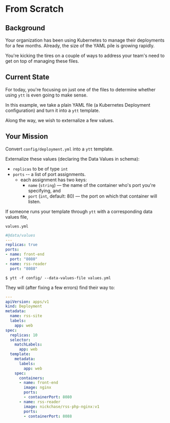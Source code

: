 # From Scratch

## Background

Your organization has been using Kubernetes to manage their deployments for a few months. Already, the size of the YAML pile is growing rapidly.

You're kicking the tires on a couple of ways to address your team's need to get on top of managing these files.

## Current State

For today, you're focusing on just one of the files to determine whether using `ytt` is even going to make sense.

In this example, we take a plain YAML file (a Kubernetes Deployment configuration) and turn it into a `ytt` template.

Along the way, we wish to externalize a few values.

## Your Mission

Convert `config/deployment.yml` into a `ytt` template.

Externalize these values (declaring the Data Values in schema):

- `replicas` to be of type `int`
- `ports` -- a list of port assignments. 
  - each assignment has two keys: 
    - `name` (`string`) — the name of the container who's port you're specifying, and
    - `port` (`int`, default: 80) — the port on which that container will listen.
  
If someone runs your template through `ytt` with a corresponding data values file,

`values.yml`
```yaml
#@data/values
---
replicas: true
ports:
- name: front-end
  port: "8080"
- name: rss-reader
  port: "8088"
```

```console
$ ytt -f config/ --data-values-file values.yml
```

They will (after fixing a few errors) find their way to:

```yaml
---
apiVersion: apps/v1
kind: Deployment
metadata:
  name: rss-site
  labels:
    app: web
spec:
  replicas: 10
  selector:
    matchLabels:
      app: web
  template:
    metadata:
      labels:
        app: web
    spec:
      containers:
      - name: front-end
        image: nginx
        ports:
        - containerPort: 8080
      - name: rss-reader
        image: nickchase/rss-php-nginx:v1
        ports:
        - containerPort: 8088
```
